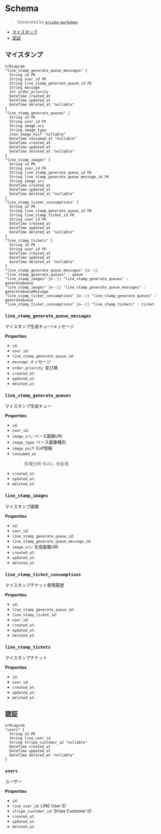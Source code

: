 # Schema
> Generated by [`prisma-markdown`](https://github.com/samchon/prisma-markdown)

- [マイスタンプ](#マイスタンプ)
- [認証](#認証)

## マイスタンプ
```mermaid
erDiagram
"line_stamp_generate_queue_messages" {
  String id PK
  String user_id FK
  String line_stamp_generate_queue_id FK
  String message
  Int order_priority
  DateTime created_at
  DateTime updated_at
  DateTime deleted_at "nullable"
}
"line_stamp_generate_queues" {
  String id PK
  String user_id FK
  String image_uri
  String image_type
  Json image_exif "nullable"
  DateTime consumed_at "nullable"
  DateTime created_at
  DateTime updated_at
  DateTime deleted_at "nullable"
}
"line_stamp_images" {
  String id PK
  String user_id FK
  String line_stamp_generate_queue_id FK
  String line_stamp_generate_queue_message_id FK
  String image_uri
  DateTime created_at
  DateTime updated_at
  DateTime deleted_at "nullable"
}
"line_stamp_ticket_consumptions" {
  String id PK
  String line_stamp_generate_queue_id FK
  String line_stamp_ticket_id FK
  String user_id FK
  DateTime created_at
  DateTime updated_at
  DateTime deleted_at "nullable"
}
"line_stamp_tickets" {
  String id PK
  String user_id FK
  DateTime created_at
  DateTime updated_at
  DateTime deleted_at "nullable"
}
"line_stamp_generate_queue_messages" }o--|| "line_stamp_generate_queues" : queue
"line_stamp_images" }o--|| "line_stamp_generate_queues" : generateQueue
"line_stamp_images" }o--|| "line_stamp_generate_queue_messages" : generateQueueMessage
"line_stamp_ticket_consumptions" }o--|| "line_stamp_generate_queues" : generateQueue
"line_stamp_ticket_consumptions" }o--|| "line_stamp_tickets" : ticket
```

### `line_stamp_generate_queue_messages`
マイスタンプ生成キュー/メッセージ

**Properties**
  - `id`: 
  - `user_id`: 
  - `line_stamp_generate_queue_id`: 
  - `message`: メッセージ
  - `order_priority`: 並び順
  - `created_at`: 
  - `updated_at`: 
  - `deleted_at`: 

### `line_stamp_generate_queues`
マイスタンプ生成キュー

**Properties**
  - `id`: 
  - `user_id`: 
  - `image_uri`: ベース画像URI
  - `image_type`: ベース画像種別
  - `image_exif`: Exif情報
  - `consumed_at`
    > 処理日時
    > NULL: 未処理
  - `created_at`: 
  - `updated_at`: 
  - `deleted_at`: 

### `line_stamp_images`
マイスタンプ画像

**Properties**
  - `id`: 
  - `user_id`: 
  - `line_stamp_generate_queue_id`: 
  - `line_stamp_generate_queue_message_id`: 
  - `image_uri`: 生成画像URI
  - `created_at`: 
  - `updated_at`: 
  - `deleted_at`: 

### `line_stamp_ticket_consumptions`
マイスタンプチケット使用履歴

**Properties**
  - `id`: 
  - `line_stamp_generate_queue_id`: 
  - `line_stamp_ticket_id`: 
  - `user_id`: 
  - `created_at`: 
  - `updated_at`: 
  - `deleted_at`: 

### `line_stamp_tickets`
マイスタンプチケット

**Properties**
  - `id`: 
  - `user_id`: 
  - `created_at`: 
  - `updated_at`: 
  - `deleted_at`: 


## 認証
```mermaid
erDiagram
"users" {
  String id PK
  String line_user_id
  String stripe_customer_id "nullable"
  DateTime created_at
  DateTime updated_at
  DateTime deleted_at "nullable"
}
```

### `users`
ユーザー

**Properties**
  - `id`: 
  - `line_user_id`: LINE User ID
  - `stripe_customer_id`: Stripe Customer ID
  - `created_at`: 
  - `updated_at`: 
  - `deleted_at`: 
